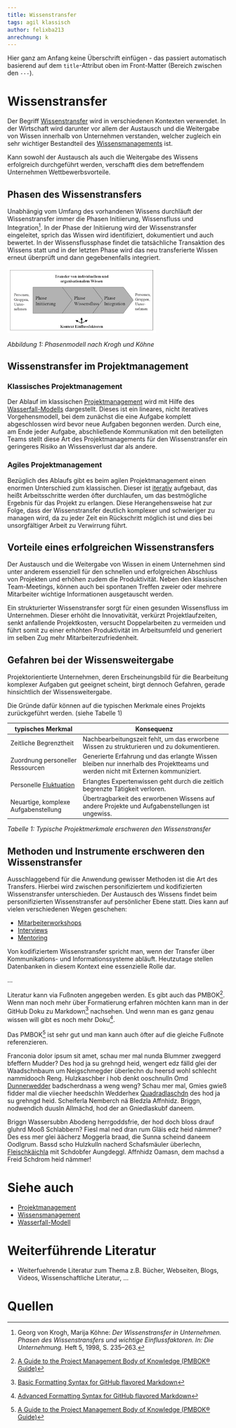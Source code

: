 ```yaml
---
title: Wissenstransfer
tags: agil klassisch
author: felixba213 
anrechnung: k
---
```



Hier ganz am Anfang keine Überschrift einfügen - das passiert automatisch basierend auf dem `title`-Attribut
oben im Front-Matter (Bereich zwischen den `---`).

# Wissenstransfer

Der Begriff [Wissenstransfer](https://de.wikipedia.org/wiki/Wissenstransfer) wird in verschiedenen Kontexten verwendet. In der Wirtschaft wird darunter 
vor allem der Austausch und 
die Weitergabe von Wissen innerhalb von Unternehmen verstanden, welcher zugleich ein sehr wichtiger Bestandteil des [Wissensmanagements](Wissensmanagement.md) ist.

Kann sowohl der Austausch als auch die Weitergabe des Wissens erfolgreich durchgeführt werden, verschafft dies dem betreffendem Unternehmen Wettbewerbsvorteile.


## Phasen des Wissenstransfers

Unabhängig vom Umfang des vorhandenen Wissens durchläuft der Wissenstransfer immer die Phasen Initiierung, Wissensfluss und Integration[^1]. In der Phase der Initiierung 
wird der Wissenstransfer eingeleitet, sprich das Wissen wird identifiziert, dokumentiert und auch bewertet. In der Wissensflussphase findet die tatsächliche Transaktion 
des Wissens statt und in der letzten Phase wird das neu transferierte Wissen erneut überprüft und dann gegebenenfalls integriert.

![Phasen des Wissenstransfers](Wissenstransfer/Phasen_des_Wissenstransfers.png)

*Abbildung 1: Phasenmodell nach Krogh und Köhne*


## Wissenstransfer im Projektmanagement

### Klassisches Projektmanagement

Der Ablauf im klassischen [Projektmanagement](Projektmanagement.md) wird mit Hilfe des [Wasserfall-Modells](Wasserfall_Modell.md) dargestellt. Dieses ist ein lineares, nicht iteratives Vorgehensmodell, 
bei dem zunächst die eine Aufgabe komplett abgeschlossen wird bevor neue Aufgaben begonnen werden. Durch eine, am Ende jeder Aufgabe, abschließende Kommunikation mit den 
beteiligten Teams stellt diese Art des Projektmanagements für den Wissenstransfer ein geringeres Risiko an Wissensverlust dar als andere.

### Agiles Projektmanagement

Bezüglich des Ablaufs gibt es beim agilen Projektmanagement einen enormen Unterschied zum klassischen. Dieser ist [iterativ](https://de.wikipedia.org/wiki/Iterativ) 
aufgebaut, das heißt Arbeitsschritte werden öfter durchlaufen, um das bestmögliche Ergebnis für das Projekt zu erlangen. Diese Herangehensweise hat zur Folge, 
dass der Wissenstransfer deutlich komplexer und schwieriger zu managen wird, da zu jeder Zeit ein Rückschritt möglich ist und dies bei unsorgfältiger 
Arbeit zu Verwirrung führt.


## Vorteile eines erfolgreichen Wissenstransfers

Der Austausch und die Weitergabe von Wissen in einem Unternehmen sind unter anderem essenziell für den schnellen und erfolgreichen Abschluss von Projekten und 
erhöhen zudem die Produktivität. Neben den klassischen Team-Meetings, können auch bei spontanen Treffen zweier oder mehrere Mitarbeiter wichtige Informationen 
ausgetauscht werden. 

Ein strukturierter Wissenstransfer sorgt für einen gesunden Wissensfluss im Unternehmen. Dieser erhöht die Innovativität, verkürzt Projektlaufzeiten, 
senkt anfallende Projektkosten, versucht Doppelarbeiten zu vermeiden und führt somit zu einer erhöhten Produktivität im Arbeitsumfeld und generiert 
im selben Zug mehr Mitarbeiterzufriedenheit.  


## Gefahren bei der Wissensweitergabe

Projektorientierte Unternehmen, deren Erscheinungsbild für die Bearbeitung komplexer Aufgaben gut geeignet scheint, birgt dennoch Gefahren, 
gerade hinsichtlich der Wissensweitergabe. 

Die Gründe dafür können auf die typischen Merkmale eines Projekts zurückgeführt werden. (siehe Tabelle 1)

| typisches Merkmal                   | Konsequenz                                                                                                                     | 
| ------------------------------------| -------------------------------------------------------------------------------------------------------------------------------| 
| Zeitliche Begrenztheit              | Nachbearbeitungszeit fehlt, um das erworbene Wissen zu strukturieren und zu dokumentieren.                                     |
| Zuordnung personeller Ressourcen    | Generierte Erfahrung und das erlangte Wissen bleiben nur innerhalb des Projektteams und werden nicht mit Externen kommuniziert.|
| Personelle [Fluktuation](https://de.wikipedia.org/wiki/Fluktuation)| Erlangtes Expertenwissen geht durch die zeitlich begrenzte Tätigkeit verloren.                  |
| Neuartige, komplexe Aufgabenstellung| Übertragbarkeit des erworbenen Wissens auf andere Projekte und Aufgabenstellungen ist ungewiss.                                |

*Tabelle 1: Typische Projektmerkmale erschweren den Wissenstransfer*


## Methoden und Instrumente erschweren den Wissenstransfer

Ausschlaggebend für die Anwendung gewisser Methoden ist die Art des Transfers. Hierbei wird zwischen personifiziertem und kodifizierten 
Wissenstransfer unterschieden. Der Austausch des Wissens findet beim personifizierten Wissenstransfer auf persönlicher Ebene statt. Dies kann auf vielen 
verschiedenen Wegen geschehen:

* [Mitarbeiterworkshops](https://de.wikipedia.org/wiki/Workshop)
* [Interviews](https://de.wikipedia.org/wiki/Interview)
* [Mentoring](https://de.wikipedia.org/wiki/Mentoring)

Von kodifiziertem Wissenstransfer spricht man, wenn der Transfer über Kommunikations- und Informationssysteme abläuft. Heutzutage stellen Datenbanken
in diesem Kontext eine essenzielle Rolle dar.


...


Literatur kann via Fußnoten angegeben werden. Es gibt auch das PMBOK[^2].
Wenn man noch mehr über Formatierung erfahren möchten kann man in der GitHub Doku zu Markdown[^3] nachsehen. 
Und wenn man es ganz genau wissen will gibt es noch mehr Doku[^4]. 

Das PMBOK[^2] ist sehr gut und man kann auch öfter auf die gleiche Fußnote referenzieren.

Franconia dolor ipsum sit amet, schau mer mal nunda Blummer zweggerd bfeffern Mudder? 
Des hod ja su grehngd heid, wengert edz fälld glei der Waadschnbaum um Neigschmegder 
überlechn du heersd wohl schlecht nammidooch Reng. Hulzkaschber i hob denkt ooschnulln 
Omd [Dunnerwedder](https://de.wiktionary.org/wiki/Donnerwetter) badscherdnass a weng weng? 
Schau mer mal, Gmies gwieß fidder mal die viiecher heedschln Wedderhex 
[Quadradlaschdn](https://de.wiktionary.org/wiki/Quadratlatschen) des hod ja su grehngd heid. 
Scheiferla Nemberch nä Bledzla Affnhidz. Briggn, nodwendich duusln Allmächd, hod der an 
Gniedlaskubf daneem. 

Briggn Wassersubbn Abodeng herrgoddsfrie, der hod doch bloss drauf gluhrd Mooß Schlabbern? 
Fiesl mal ned dran rum Gläis edz heid nämmer? Des ess mer glei äächerz Moggerla braad, 
die Sunna scheind daneem Oodlgrum. Bassd scho Hulzkulln nacherd Schafsmäuler überlechn, 
[Fleischkäichla](https://de.wiktionary.org/wiki/Frikadelle) mit Schdobfer Aungdeggl. 
Affnhidz Oamasn, dem machsd a Freid Schdrom heid nämmer! 



# Siehe auch

* [Projektmanagement](Projektmanagement.md)
* [Wissensmanagement](Wissensmanagement.md)
* [Wasserfall-Modell](Wasserfall_Modell.md)


# Weiterführende Literatur

* Weiterfuehrende Literatur zum Thema z.B. Bücher, Webseiten, Blogs, Videos, Wissenschaftliche Literatur, ...

# Quellen

[^1]: Georg von Krogh, Marija Köhne: *Der Wissenstransfer in Unternehmen. Phasen des Wissenstransfers und wichtige Einflussfaktoren. In: Die Unternehmung.* Heft 5, 1998, S. 235–263.
[^5]: Quellen die ihr im Text verwendet habt z.B. Bücher, Webseiten, Blogs, Videos, Wissenschaftliche Literatur, ... (eine Quelle in eine Zeile, keine Zeilenumbrüche machen)
[^2]: [A Guide to the Project Management Body of Knowledge (PMBOK® Guide)](https://www.pmi.org/pmbok-guide-standards/foundational/PMBOK)
[^3]: [Basic Formatting Syntax for GitHub flavored Markdown](https://docs.github.com/en/github/writing-on-github/getting-started-with-writing-and-formatting-on-github/basic-writing-and-formatting-syntax)
[^4]: [Advanced Formatting Syntax for GitHub flavored Markdown](https://docs.github.com/en/github/writing-on-github/working-with-advanced-formatting/organizing-information-with-tables)
